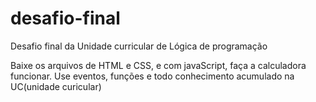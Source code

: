 # desafio-final
Desafio final da Unidade curricular de Lógica de programação

Baixe os arquivos de HTML e CSS, e com javaScript, faça a calculadora funcionar.
Use eventos, funções e todo conhecimento acumulado na UC(unidade curicular)
